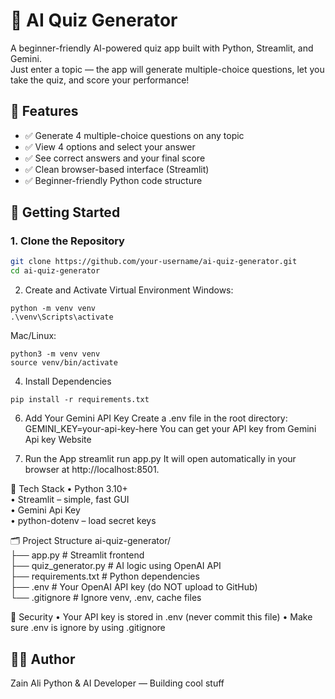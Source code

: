 # 🤖 AI Quiz Generator

A beginner-friendly AI-powered quiz app built with Python, Streamlit, and Gemini.  
Just enter a topic — the app will generate multiple-choice questions, let you take the quiz, and score your performance!

## 🧠 Features

- ✅ Generate 4 multiple-choice questions on any topic
- ✅ View 4 options and select your answer
- ✅ See correct answers and your final score
- ✅ Clean browser-based interface (Streamlit)
- ✅ Beginner-friendly Python code structure


## 🚀 Getting Started

### 1. Clone the Repository
```bash
git clone https://github.com/your-username/ai-quiz-generator.git
cd ai-quiz-generator
```

2. Create and Activate Virtual Environment
Windows:
```
python -m venv venv
.\venv\Scripts\activate
```
Mac/Linux:
```
python3 -m venv venv
source venv/bin/activate
```
4. Install Dependencies
```
pip install -r requirements.txt
```
6. Add Your Gemini API Key
Create a .env file in the root directory:
GEMINI_KEY=your-api-key-here
You can get your API key from Gemini Api key Website

5. Run the App
streamlit run app.py
It will open automatically in your browser at http://localhost:8501.

🧰 Tech Stack
•	Python 3.10+ <br>
•	Streamlit – simple, fast GUI<br>
•	Gemini Api Key <br>
•	python-dotenv – load secret keys <br>

🗂️ Project Structure
ai-quiz-generator/ <br>
├── app.py               # Streamlit frontend <br>
├── quiz_generator.py    # AI logic using OpenAI API <br>
├── requirements.txt     # Python dependencies <br>
├── .env                 # Your OpenAI API key (do NOT upload to GitHub) <br>
└── .gitignore           # Ignore venv, .env, cache files <br>

🔐 Security
•	Your API key is stored in .env (never commit this file)
•	Make sure .env is ignore by using .gitignore


## 🙋‍♂️ Author
Zain Ali
Python & AI Developer — Building cool stuff

